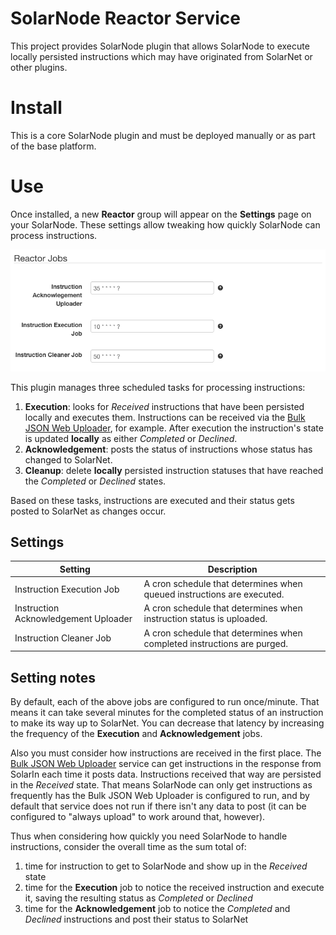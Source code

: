 # SolarNode Reactor Service

This project provides SolarNode plugin that allows SolarNode to execute
locally persisted instructions which may have originated from SolarNet
or other plugins.

# Install

This is a core SolarNode plugin and must be deployed manually or as part of
the base platform.

# Use

Once installed, a new **Reactor** group will appear on the **Settings** page
on your SolarNode. These settings allow tweaking how quickly SolarNode can
process instructions.

![settings](docs/solarnode-settings-reactor.png)

This plugin manages three scheduled tasks for processing instructions:

 1. **Execution**: looks for _Received_ instructions that have been persisted 
    locally and executes them. Instructions can be received via the 
    [Bulk JSON Web Uploader][bulkjsonwebpost], for example. After execution
    the instruction's state is updated **locally** as either _Completed_ or
    _Declined_.
 2. **Acknowledgement**: posts the status of instructions whose status has
    changed to SolarNet.
 3. **Cleanup**: delete **locally** persisted instruction statuses that have
    reached the _Completed_ or _Declined_ states.
    
Based on these tasks, instructions are executed and their status gets posted
to SolarNet as changes occur.

## Settings

| Setting                              | Description                                                             |
|--------------------------------------|-------------------------------------------------------------------------|
| Instruction Execution Job            | A cron schedule that determines when queued instructions are executed.  |
| Instruction Acknowledgement Uploader | A cron schedule that determines when instruction status is uploaded.    |
| Instruction Cleaner Job              | A cron schedule that determines when completed instructions are purged. |

## Setting notes

By default, each of the above jobs are configured to run once/minute. That means
it can take several minutes for the completed status of an instruction to make
its way up to SolarNet. You can decrease that latency by increasing the frequency
of the **Execution** and **Acknowledgement** jobs.

Also you must consider how instructions are received in the first place.
The [Bulk JSON Web Uploader][bulkjsonwebpost] service can get instructions
in the response from SolarIn each time it posts data. Instructions received
that way are persisted in the _Received_ state. That means SolarNode can
only get instructions as frequently has the Bulk JSON Web Uploader is 
configured to run, and by default that service does not run if there isn't
any data to post (it can be configured to "always upload" to work around
that, however).

Thus when considering how quickly you need SolarNode to handle instructions,
consider the overall time as the sum total of:

 1. time for instruction to get to SolarNode and show up in the _Received_ state
 2. time for the **Execution** job to notice the received instruction and execute
    it, saving the resulting status as _Completed_ or _Declined_
 3. time for the **Acknowledgement** job to notice the _Completed_ and _Declined_
    instructions and post their status to SolarNet

 [bulkjsonwebpost]: https://github.com/SolarNetwork/solarnetwork-node/tree/master/net.solarnetwork.node.upload.bulkjsonwebpost
